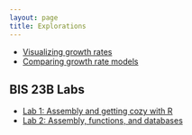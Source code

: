 ```yaml
---
layout: page
title: Explorations
---
```



* [Visualizing growth rates](E-01-growth-rates)
* [Comparing growth rate models](E-02-growth-rate-models)

## BIS 23B Labs

* [Lab 1: Assembly and getting cozy with R](lab1_BIS23B)
* [Lab 2: Assembly, functions, and databases](lab2_BIS23B)
